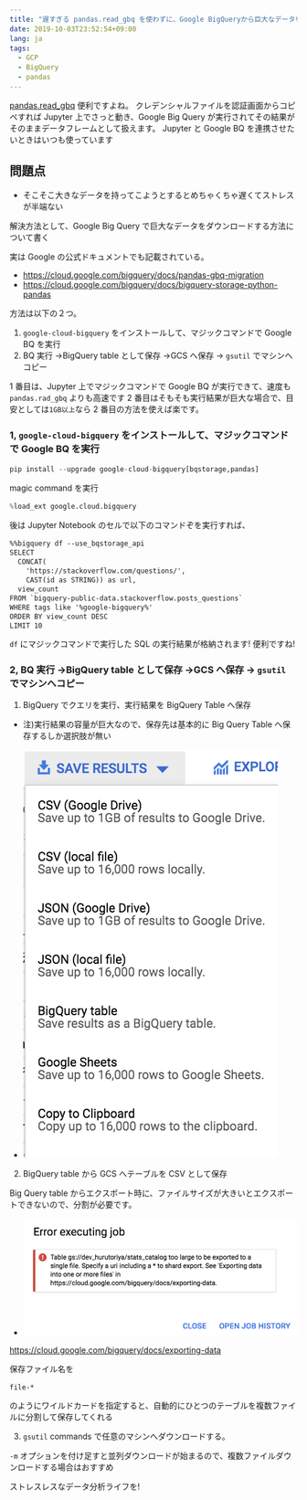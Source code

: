```yaml
---
title: "遅すぎる pandas.read_gbq を使わずに、Google BigQueryから巨大なデータをダウンロードする"
date: 2019-10-03T23:52:54+09:00
lang: ja
tags:
  - GCP
  - BigQuery
  - pandas
---
```


[pandas.read_gbq](https://pandas.pydata.org/pandas-docs/stable/reference/api/pandas.read_gbq.html) 便利ですよね。
クレデンシャルファイルを認証画面からコピペすれば Jupyter 上でさっと動き、Google Big Query が実行されてその結果がそのままデータフレームとして扱えます。
Jupyter と Google BQ を連携させたいときはいつも使っています

## 問題点

- そこそこ大きなデータを持ってこようとするとめちゃくちゃ遅くてストレスが半端ない

解決方法として、Google Big Query で巨大なデータをダウンロードする方法について書く

実は Google の公式ドキュメントでも記載されている。

- https://cloud.google.com/bigquery/docs/pandas-gbq-migration
- https://cloud.google.com/bigquery/docs/bigquery-storage-python-pandas

方法は以下の２つ。

1. `google-cloud-bigquery` をインストールして、マジックコマンドで Google BQ を実行
2. BQ 実行 →BigQuery table として保存 →GCS へ保存 → `gsutil` でマシンへコピー

1 番目は、Jupyter 上でマジックコマンドで Google BQ が実行できて、速度も `pandas.rad_gbq` よりも高速です
2 番目はそもそも実行結果が巨大な場合で、目安としては`1GB以上`なら 2 番目の方法を使えば楽です。

### 1, `google-cloud-bigquery` をインストールして、マジックコマンドで Google BQ を実行

```python
pip install --upgrade google-cloud-bigquery[bqstorage,pandas]

```

magic command を実行

```python
%load_ext google.cloud.bigquery
```

後は Jupyter Notebook のセルで以下のコマンドぞを実行すれば、

```
%%bigquery df --use_bqstorage_api
SELECT
  CONCAT(
    'https://stackoverflow.com/questions/',
    CAST(id as STRING)) as url,
  view_count
FROM `bigquery-public-data.stackoverflow.posts_questions`
WHERE tags like '%google-bigquery%'
ORDER BY view_count DESC
LIMIT 10
```

`df` にマジックコマンドで実行した SQL の実行結果が格納されます!
便利ですね!

### 2, BQ 実行 →BigQuery table として保存 →GCS へ保存 → `gsutil` でマシンへコピー

1. BigQuery でクエリを実行、実行結果を BigQuery Table へ保存

- 注)実行結果の容量が巨大なので、保存先は基本的に Big Query Table へ保存するしか選択肢が無い

- ![can't export large file as one file](/posts/2019-10-03_how_to_download_learge_data_from_google_bq/export-to-bqtable.png)

2. BigQuery table から GCS へテーブルを CSV として保存

Big Query table からエクスポート時に、ファイルサイズが大きいとエクスポートできないので、分割が必要です。

- ![can't export large file as one file](/posts/2019-10-03_how_to_download_learge_data_from_google_bq/cant-export-onefile.png)

https://cloud.google.com/bigquery/docs/exporting-data

保存ファイル名を

```
file-*
```

のようにワイルドカードを指定すると、自動的にひとつのテーブルを複数ファイルに分割して保存してくれる

3. `gsutil` commands で任意のマシンへダウンロードする。

`-m` オプションを付け足すと並列ダウンロードが始まるので、複数ファイルダウンロードする場合はおすすめ

ストレスレスなデータ分析ライフを!
